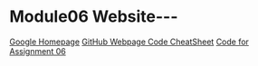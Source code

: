 # Module06 Website---

[Google Homepage](https://www.google.com "Google's Homepage")
[GitHub Webpage Code CheatSheet](https://github.com/adam-p/markdown-here/wiki/Markdown-Cheatsheet)
[Code for Assignment 06](https://github.com/kirstencodes/IntroToProg-Python-Mod06/blob/main/Assignment06_KGE.py)
